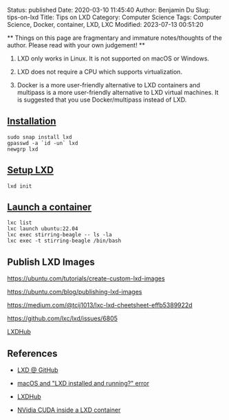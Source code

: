 Status: published
Date: 2020-03-10 11:45:40
Author: Benjamin Du
Slug: tips-on-lxd
Title: Tips on LXD
Category: Computer Science
Tags: Computer Science, Docker, container, LXD, LXC
Modified: 2023-07-13 00:51:20

**
Things on this page are fragmentary and immature notes/thoughts of the author.
Please read with your own judgement!
**

1. LXD only works in Linux.
    It is not supported on macOS or Windows.

2. LXD does not require a CPU which supports virtualization. 

3. Docker is a more user-friendly alternative to LXD containers
  and multipass is a more user-friendly alternative to LXD virtual machines.
  It is suggested that you use Docker/multipass instead of LXD.

## [Installation](https://ubuntu.com/tutorials/tutorial-setting-up-lxd-1604#2-install-lxd)

    sudo snap install lxd
    gpasswd -a `id -un` lxd
    newgrp lxd

## [Setup LXD](https://ubuntu.com/tutorials/tutorial-setting-up-lxd-1604#3-setup-lxd)

    lxd init

## [Launch a container](https://ubuntu.com/tutorials/tutorial-setting-up-lxd-1604#4-launch-a-container)

    lxc list
    lxc launch ubuntu:22.04
    lxc exec stirring-beagle -- ls -la
    lxc exec -t stirring-beagle /bin/bash


## Publish LXD Images

https://ubuntu.com/tutorials/create-custom-lxd-images

https://ubuntu.com/blog/publishing-lxd-images

https://medium.com/@tcij1013/lxc-lxd-cheetsheet-effb5389922d

https://github.com/lxc/lxd/issues/6805

[LXDHub](https://lxdhub.xyz/remote/images/images)

## References

- [LXD @ GitHub](https://github.com/lxc/lxd)

- [macOS and "LXD installed and running?" error](https://github.com/lxc/lxd/issues/4015)

- [LXDHub](https://lxdhub.xyz/remote/images/images)

- [NVidia CUDA inside a LXD container](https://ubuntu.com/blog/nvidia-cuda-inside-a-lxd-container)
